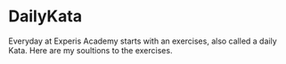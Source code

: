 # DailyKata
Everyday at Experis Academy starts with an exercises, also called a daily Kata. Here are my soultions to the exercises.
